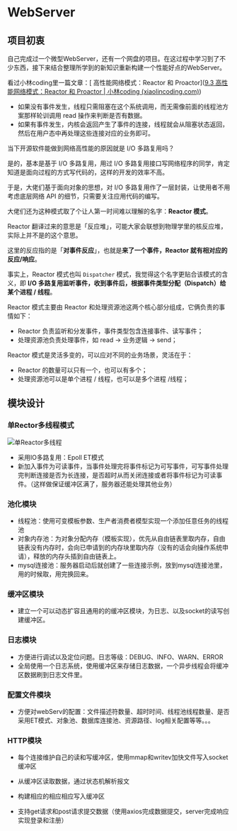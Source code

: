 # WebServer

## 项目初衷

自己完成过一个微型WebServer，还有一个网盘的项目。在这过程中学习到了不少东西，接下来结合整理所学到的新知识重新构建一个性能好点的WebServer。

看过小林coding里一篇文章：[ 高性能网络模式：Reactor 和 Proactor]([9.3 高性能网络模式：Reactor 和 Proactor | 小林coding (xiaolincoding.com)](https://xiaolincoding.com/os/8_network_system/reactor.html#演进))

- 如果没有事件发生，线程只需阻塞在这个系统调用，而无需像前面的线程池方案那样轮训调用 read 操作来判断是否有数据。
- 如果有事件发生，内核会返回产生了事件的连接，线程就会从阻塞状态返回，然后在用户态中再处理这些连接对应的业务即可。

当下开源软件能做到网络高性能的原因就是 I/O 多路复用吗？

是的，基本是基于 I/O 多路复用，用过 I/O 多路复用接口写网络程序的同学，肯定知道是面向过程的方式写代码的，这样的开发的效率不高。

于是，大佬们基于面向对象的思想，对 I/O 多路复用作了一层封装，让使用者不用考虑底层网络 API 的细节，只需要关注应用代码的编写。

大佬们还为这种模式取了个让人第一时间难以理解的名字：**Reactor 模式**。

Reactor 翻译过来的意思是「反应堆」，可能大家会联想到物理学里的核反应堆，实际上并不是的这个意思。

这里的反应指的是「**对事件反应**」，也就是**来了一个事件，Reactor 就有相对应的反应/响应**。

事实上，Reactor 模式也叫 `Dispatcher` 模式，我觉得这个名字更贴合该模式的含义，即 **I/O 多路复用监听事件，收到事件后，根据事件类型分配（Dispatch）给某个进程 / 线程**。

Reactor 模式主要由 Reactor 和处理资源池这两个核心部分组成，它俩负责的事情如下：

- Reactor 负责监听和分发事件，事件类型包含连接事件、读写事件；
- 处理资源池负责处理事件，如 read -> 业务逻辑 -> send；

Reactor 模式是灵活多变的，可以应对不同的业务场景，灵活在于：

- Reactor 的数量可以只有一个，也可以有多个；
- 处理资源池可以是单个进程 / 线程，也可以是多个进程 /线程；

## 模块设计

### 单Rector多线程模式

![单Reactor多线程](https://github.com/guangyan915/WebServer/assets/127613883/2e716aaa-57c3-4930-8f5b-84694bc6e260)


- 采用IO多路复用：Epoll ET模式
- 新加入事件为可读事件，当事件处理完将事件标记为可写事件，可写事件处理完判断连接是否为长连接，是否超时从而关闭连接或者将事件标记为可读事件。（这样做保证缓冲区满了，服务器还能处理其他业务）

### 池化模块

- 线程池：使用可变模板参数、生产者消费者模型实现一个添加任意任务的线程池
- 对象内存池：为对象分配内存（模板实现），优先从自由链表里取内存，自由链表没有内存时，会向已申请到的内存块里取内存（没有的话会向操作系统申请），释放的内存头插到自由链表上。
- mysql连接池：服务器启动后就创建了一些连接示例，放到mysql连接池里，用的时候取，用完换回来。

### 缓冲区模块

- 建立一个可以动态扩容且通用的的缓冲区模块，为日志、以及socket的读写创建缓冲区。

### 日志模块

- 方便进行调试以及定位问题。日志等级：DEBUG、INFO、WARN、ERROR
- 全局使用一个日志系统，使用缓冲区来存储日志数据，一个异步线程会将缓冲区数据刷到日志文件里。

### 配置文件模块

- 方便对webServ的配置：文件描述符数量、超时时间、线程池线程数量、是否采用ET模式、对象池、数据库连接池、资源路径、log相关配置等等。。。

### HTTP模块

- 每个连接维护自己的读和写缓冲区，使用mmap和writev加快文件写入socket缓冲区

- 从缓冲区读取数据，通过状态机解析报文
- 构建相应的相应相应写入缓冲区
- 支持get请求和post请求提交数据（使用axios完成数据提交，server完成响应实现登录和注册）
